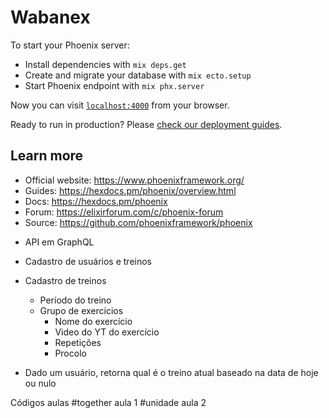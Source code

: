 # Wabanex

To start your Phoenix server:

  * Install dependencies with `mix deps.get`
  * Create and migrate your database with `mix ecto.setup`
  * Start Phoenix endpoint with `mix phx.server`

Now you can visit [`localhost:4000`](http://localhost:4000) from your browser.

Ready to run in production? Please [check our deployment guides](https://hexdocs.pm/phoenix/deployment.html).

## Learn more

  * Official website: https://www.phoenixframework.org/
  * Guides: https://hexdocs.pm/phoenix/overview.html
  * Docs: https://hexdocs.pm/phoenix
  * Forum: https://elixirforum.com/c/phoenix-forum
  * Source: https://github.com/phoenixframework/phoenix

- API em GraphQL
 
- Cadastro de usuários e treinos

- Cadastro de treinos
    - Período do treino
    - Grupo de exercícios
        - Nome do exercício
        - Video do YT do exercício
        - Repetições
        - Procolo

 - Dado um usuário, retorna qual é o treino atual baseado na data de hoje ou nulo

 Códigos aulas
 #together aula 1
 #unidade aula 2
